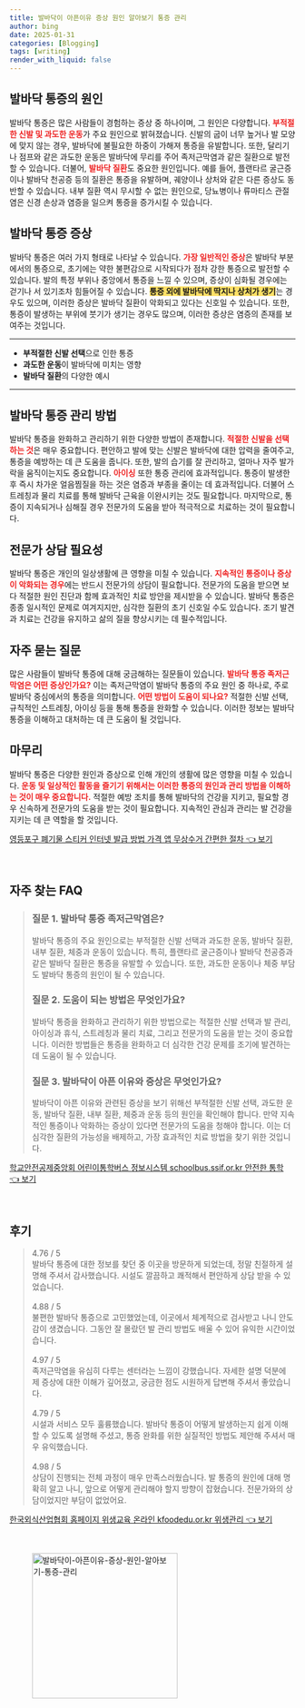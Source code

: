 ```yaml
---
title: 발바닥이 아픈이유 증상 원인 알아보기 통증 관리
author: bing
date: 2025-01-31
categories: [Blogging]
tags: [writing]
render_with_liquid: false
---
```



<h2 id='발바닥 통증의 원인'>발바닥 통증의 원인</h2>

<p>발바닥 통증은 많은 사람들이 경험하는 증상 중 하나이며, 그 원인은 다양합니다. <b><span style="color: #ee2323;">부적절한 신발 및 과도한 운동</span></b>가 주요 원인으로 밝혀졌습니다. 신발의 굽이 너무 높거나 발 모양에 맞지 않는 경우, 발바닥에 불필요한 하중이 가해져 통증을 유발합니다. 또한, 달리기나 점프와 같은 과도한 운동은 발바닥에 무리를 주어 족저근막염과 같은 질환으로 발전할 수 있습니다. 더불어, <b><span style="color: #ee2323;">발바닥 질환</span></b>도 중요한 원인입니다. 예를 들어, 플랜타르 굴근증이나 발바닥 천공증 등의 질환은 통증을 유발하며, 궤양이나 상처와 같은 다른 증상도 동반할 수 있습니다. 내부 질환 역시 무시할 수 없는 원인으로, 당뇨병이나 류마티스 관절염은 신경 손상과 염증을 일으켜 통증을 증가시킬 수 있습니다.</p>

<h2 id='발바닥 통증 증상'>발바닥 통증 증상</h2>

<p>발바닥 통증은 여러 가지 형태로 나타날 수 있습니다. <b><span style="color: #ee2323;">가장 일반적인 증상</span></b>은 발바닥 부분에서의 통증으로, 초기에는 약한 불편감으로 시작되다가 점차 강한 통증으로 발전할 수 있습니다. 발의 특정 부위나 중앙에서 통증을 느낄 수 있으며, 증상이 심화될 경우에는 걷기나 서 있기조차 힘들어질 수 있습니다. <b><span style="background-color: #ffe066;">통증 외에 발바닥에 딱지나 상처가 생기</span></b>는 경우도 있으며, 이러한 증상은 발바닥 질환이 악화되고 있다는 신호일 수 있습니다. 또한, 통증이 발생하는 부위에 붓기가 생기는 경우도 많으며, 이러한 증상은 염증의 존재를 보여주는 것입니다.</p>

<hr />

<ul>
    <li><b>부적절한 신발 선택</b>으로 인한 통증</li>
    <li><b>과도한 운동</b>이 발바닥에 미치는 영향</li>
    <li><b>발바닥 질환</b>의 다양한 예시</li>
</ul>

<hr />

<h2 id='발바닥 통증 관리 방법'>발바닥 통증 관리 방법</h2>

<p>발바닥 통증을 완화하고 관리하기 위한 다양한 방법이 존재합니다. <b><span style="color: #ee2323;">적절한 신발을 선택하는 것</span></b>은 매우 중요합니다. 편안하고 발에 맞는 신발은 발바닥에 대한 압력을 줄여주고, 통증을 예방하는 데 큰 도움을 줍니다. 또한, 발의 습기를 잘 관리하고, 얼마나 자주 발가락을 움직이는지도 중요합니다. <b><span style="color: #ee2323;">아이싱</span></b> 또한 통증 관리에 효과적입니다. 통증이 발생한 후 즉시 차가운 얼음찜질을 하는 것은 염증과 부종을 줄이는 데 효과적입니다. 더불어 스트레칭과 물리 치료를 통해 발바닥 근육을 이완시키는 것도 필요합니다. 마지막으로, 통증이 지속되거나 심해질 경우 전문가의 도움을 받아 적극적으로 치료하는 것이 필요합니다.</p>

<h2 id='전문가 상담 필요성'>전문가 상담 필요성</h2>

<p>발바닥 통증은 개인의 일상생활에 큰 영향을 미칠 수 있습니다. <b><span style="color: #ee2323;">지속적인 통증이나 증상이 악화되는 경우</span></b>에는 반드시 전문가의 상담이 필요합니다. 전문가의 도움을 받으면 보다 적절한 원인 진단과 함께 효과적인 치료 방안을 제시받을 수 있습니다. 발바닥 통증은 종종 일시적인 문제로 여겨지지만, 심각한 질환의 초기 신호일 수도 있습니다. 조기 발견과 치료는 건강을 유지하고 삶의 질을 향상시키는 데 필수적입니다.</p>

<h2 id='자주 묻는 질문'>자주 묻는 질문</h2>

<p>많은 사람들이 발바닥 통증에 대해 궁금해하는 질문들이 있습니다. <b><span style="color: #ee2323;">발바닥 통증 족저근막염은 어떤 증상인가요?</span></b> 이는 족저근막염이 발바닥 통증의 주요 원인 중 하나로, 주로 발바닥 중심에서의 통증을 의미합니다. <b><span style="color: #ee2323;">어떤 방법이 도움이 되나요?</span></b> 적절한 신발 선택, 규칙적인 스트레칭, 아이싱 등을 통해 통증을 완화할 수 있습니다. 이러한 정보는 발바닥 통증을 이해하고 대처하는 데 큰 도움이 될 것입니다.</p>

<h2 id='마무리'>마무리</h2>

<p>발바닥 통증은 다양한 원인과 증상으로 인해 개인의 생활에 많은 영향을 미칠 수 있습니다. <b><span style="color: #ee2323;">운동 및 일상적인 활동을 즐기기 위해서는 이러한 통증의 원인과 관리 방법을 이해하는 것이 매우 중요합니다.</span></b> 적절한 예방 조치를 통해 발바닥의 건강을 지키고, 필요할 경우 신속하게 전문가의 도움을 받는 것이 필요합니다. 지속적인 관심과 관리는 발 건강을 지키는 데 큰 역할을 할 것입니다.</p>


<p><a class="click-button" title="영등포구 폐기물 스티커 인터넷 발급 방법 가격 앱 무상수거 간편한 절차" href="https://24nara.github.io/posts/%EC%98%81%EB%93%B1%ED%8F%AC%EA%B5%AC-%ED%8F%90%EA%B8%B0%EB%AC%BC-%EC%8A%A4%ED%8B%B0%EC%BB%A4-%EC%9D%B8%ED%84%B0%EB%84%B7-%EB%B0%9C%EA%B8%89-%EB%B0%A9%EB%B2%95-%EA%B0%80%EA%B2%A9-%EC%95%B1-%EB%AC%B4%EC%83%81%EC%88%98%EA%B1%B0-%EA%B0%84%ED%8E%B8%ED%95%9C-%EC%A0%88%EC%B0%A8/" rel="dofollow">영등포구 폐기물 스티커 인터넷 발급 방법 가격 앱 무상수거 간편한 절차 👈 보기</a></p><br>
<h2 id='자주_찾는_FAQ'>자주 찾는 FAQ</h2>
<div itemscope="" itemtype="https://schema.org/FAQPage"> 
<blockquote> 
<div itemscope="" itemprop="mainEntity" itemtype="https://schema.org/Question"> 
<h3 itemprop="name">질문 1. 발바닥 통증 족저근막염은?</h3> 
<div itemscope="" itemprop="acceptedAnswer" itemtype="https://schema.org/Answer"> 
<span itemprop="text"> 
<p>발바닥 통증의 주요 원인으로는 부적절한 신발 선택과 과도한 운동, 발바닥 질환, 내부 질환, 체중과 운동이 있습니다. 특히, 플랜타르 굴근증이나 발바닥 천공증과 같은 발바닥 질환은 통증을 유발할 수 있습니다. 또한, 과도한 운동이나 체중 부담도 발바닥 통증의 원인이 될 수 있습니다.</p> 
</span> 
</div> 
</div> 

<div itemscope="" itemprop="mainEntity" itemtype="https://schema.org/Question"> 
<h3 itemprop="name">질문 2. 도움이 되는 방법은 무엇인가요?</h3> 
<div itemscope="" itemprop="acceptedAnswer" itemtype="https://schema.org/Answer"> 
<span itemprop="text"> 
<p>발바닥 통증을 완화하고 관리하기 위한 방법으로는 적절한 신발 선택과 발 관리, 아이싱과 휴식, 스트레칭과 물리 치료, 그리고 전문가의 도움을 받는 것이 중요합니다. 이러한 방법들은 통증을 완화하고 더 심각한 건강 문제를 조기에 발견하는 데 도움이 될 수 있습니다.</p> 
</span> 
</div> 
</div> 

<div itemscope="" itemprop="mainEntity" itemtype="https://schema.org/Question"> 
<h3 itemprop="name">질문 3. 발바닥이 아픈 이유와 증상은 무엇인가요?</h3> 
<div itemscope="" itemprop="acceptedAnswer" itemtype="https://schema.org/Answer"> 
<span itemprop="text"> 
<p>발바닥이 아픈 이유와 관련된 증상을 보기 위해선 부적절한 신발 선택, 과도한 운동, 발바닥 질환, 내부 질환, 체중과 운동 등의 원인을 확인해야 합니다. 만약 지속적인 통증이나 악화하는 증상이 있다면 전문가의 도움을 청해야 합니다. 이는 더 심각한 질환의 가능성을 배제하고, 가장 효과적인 치료 방법을 찾기 위한 것입니다.</p> 
</span> 
</div> 
</div> 

</blockquote> 
</div>
<p><a class="click-button" title="학교안전공제중앙회 어린이통학버스 정보시스템 schoolbus.ssif.or.kr 안전한 통학" href="https://24nara.github.io/posts/%ED%95%99%EA%B5%90%EC%95%88%EC%A0%84%EA%B3%B5%EC%A0%9C%EC%A4%91%EC%95%99%ED%9A%8C-%EC%96%B4%EB%A6%B0%EC%9D%B4%ED%86%B5%ED%95%99%EB%B2%84%EC%8A%A4-%EC%A0%95%EB%B3%B4%EC%8B%9C%EC%8A%A4%ED%85%9C-schoolbus.ssif.or.kr-%EC%95%88%EC%A0%84%ED%95%9C-%ED%86%B5%ED%95%99/" rel="dofollow">학교안전공제중앙회 어린이통학버스 정보시스템 schoolbus.ssif.or.kr 안전한 통학 👈 보기</a></p><br>
<h2 id='후기'>후기</h2>
<div itemscope itemtype="https://schema.org/Product">
  <blockquote>
  <div itemprop="review" itemscope itemtype="https://schema.org/Review">
      <div itemprop="reviewRating" itemscope itemtype="https://schema.org/Rating"> <span itemprop="ratingValue">4.76</span> / <span itemprop="bestRating">5</span> </div>
      <span itemprop="reviewBody">발바닥 통증에 대한 정보를 찾던 중 이곳을 방문하게 되었는데, 정말 친절하게 설명해 주셔서 감사했습니다. 시설도 깔끔하고 쾌적해서 편안하게 상담 받을 수 있었습니다.</span>
  </div>
  <br>
  <div itemprop="review" itemscope itemtype="https://schema.org/Review">
      <div itemprop="reviewRating" itemscope itemtype="https://schema.org/Rating"> <span itemprop="ratingValue">4.88</span> / <span itemprop="bestRating">5</span> </div>
      <span itemprop="reviewBody">불편한 발바닥 통증으로 고민했었는데, 이곳에서 체계적으로 검사받고 나니 안도감이 생겼습니다. 그동안 잘 몰랐던 발 관리 방법도 배울 수 있어 유익한 시간이었습니다.</span>
  </div>
  <br>
  <div itemprop="review" itemscope itemtype="https://schema.org/Review">
      <div itemprop="reviewRating" itemscope itemtype="https://schema.org/Rating"> <span itemprop="ratingValue">4.97</span> / <span itemprop="bestRating">5</span> </div>
      <span itemprop="reviewBody">족저근막염을 유심히 다루는 센터라는 느낌이 강했습니다. 자세한 설명 덕분에 제 증상에 대한 이해가 깊어졌고, 궁금한 점도 시원하게 답변해 주셔서 좋았습니다.</span>
  </div>
  <br>
  <div itemprop="review" itemscope itemtype="https://schema.org/Review">
      <div itemprop="reviewRating" itemscope itemtype="https://schema.org/Rating"> <span itemprop="ratingValue">4.79</span> / <span itemprop="bestRating">5</span> </div>
      <span itemprop="reviewBody">시설과 서비스 모두 훌륭했습니다. 발바닥 통증이 어떻게 발생하는지 쉽게 이해할 수 있도록 설명해 주셨고, 통증 완화를 위한 실질적인 방법도 제안해 주셔서 매우 유익했습니다.</span>
  </div>
  <br>
  <div itemprop="review" itemscope itemtype="https://schema.org/Review">
      <div itemprop="reviewRating" itemscope itemtype="https://schema.org/Rating"> <span itemprop="ratingValue">4.98</span> / <span itemprop="bestRating">5</span> </div>
      <span itemprop="reviewBody">상담이 진행되는 전체 과정이 매우 만족스러웠습니다. 발 통증의 원인에 대해 명확히 알고 나니, 앞으로 어떻게 관리해야 할지 방향이 잡혔습니다. 전문가와의 상담이었지만 부담이 없었어요.</span>
  </div>
  </blockquote>
</div>
<p><a class="click-button" title="한국외식산업협회 홈페이지 위생교육 온라인 kfoodedu.or.kr 위생관리" href="https://24nara.github.io/posts/%ED%95%9C%EA%B5%AD%EC%99%B8%EC%8B%9D%EC%82%B0%EC%97%85%ED%98%91%ED%9A%8C-%ED%99%88%ED%8E%98%EC%9D%B4%EC%A7%80-%EC%9C%84%EC%83%9D%EA%B5%90%EC%9C%A1-%EC%98%A8%EB%9D%BC%EC%9D%B8-kfoodedu.or.kr-%EC%9C%84%EC%83%9D%EA%B4%80%EB%A6%AC/" rel="dofollow">한국외식산업협회 홈페이지 위생교육 온라인 kfoodedu.or.kr 위생관리 👈 보기</a></p><br>
<figure class="image"><img src="https://24nara.github.io/assets/img/thumbnail/발바닥이-아픈이유-증상-원인-알아보기-통증-관리.webp" alt="발바닥이-아픈이유-증상-원인-알아보기-통증-관리" width="256" height="256"></figure>